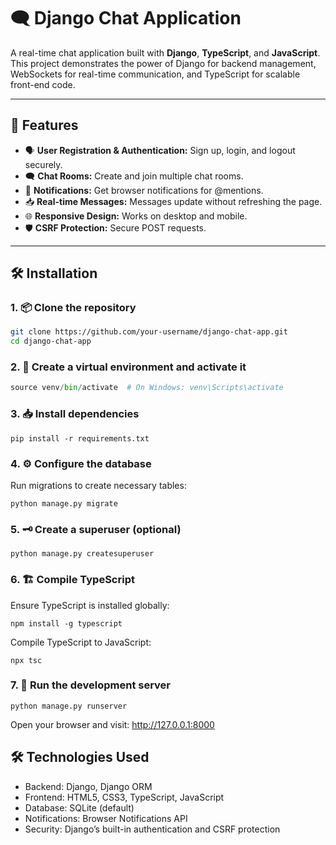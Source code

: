 # 🗨️ Django Chat Application

A real-time chat application built with **Django**, **TypeScript**, and **JavaScript**. This project demonstrates the power of Django for backend management, WebSockets for real-time communication, and TypeScript for scalable front-end code.

---

## 🚀 Features
- 🗣️ **User Registration & Authentication:** Sign up, login, and logout securely.
- 🗨️ **Chat Rooms:** Create and join multiple chat rooms.
- 🔔 **Notifications:** Get browser notifications for @mentions.
- 📥 **Real-time Messages:** Messages update without refreshing the page.
- 🌐 **Responsive Design:** Works on desktop and mobile.
- 🛡️ **CSRF Protection:** Secure POST requests.

---

## 🛠️ Installation

### 1. 📦 Clone the repository
```bash
git clone https://github.com/your-username/django-chat-app.git
cd django-chat-app
```
### 2. 🐍 Create a virtual environment and activate it
```python -m venv venv
source venv/bin/activate  # On Windows: venv\Scripts\activate
```
### 3. 📥 Install dependencies
`pip install -r requirements.txt`

### 4. ⚙️ Configure the database
Run migrations to create necessary tables:

`python manage.py migrate`

### 5. 🗝️ Create a superuser (optional)
`python manage.py createsuperuser`
### 6. 🏗️ Compile TypeScript
Ensure TypeScript is installed globally:

`npm install -g typescript`

Compile TypeScript to JavaScript:

`npx tsc`

### 7. 🚀 Run the development server

`python manage.py runserver`

Open your browser and visit: http://127.0.0.1:8000

## 🛠️ Technologies Used

* Backend: Django, Django ORM
* Frontend: HTML5, CSS3, TypeScript, JavaScript
* Database: SQLite (default)
* Notifications: Browser Notifications API
* Security: Django’s built-in authentication and
CSRF protection
